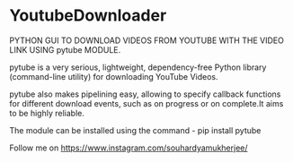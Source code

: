 # YoutubeDownloader
PYTHON GUI TO DOWNLOAD VIDEOS FROM YOUTUBE WITH THE VIDEO LINK USING pytube MODULE.

pytube is a very serious, lightweight, dependency-free Python library (command-line utility) for downloading YouTube Videos.

pytube also makes pipelining easy, allowing to specify callback functions for different download events, such as on progress or on complete.It aims to be highly reliable.

The module can be installed using the command - pip install pytube

Follow me on https://www.instagram.com/souhardyamukherjee/
